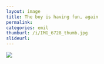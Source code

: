 ```yaml
---
layout: image
title: The boy is having fun, again
permalink: 
categories: emil
thumburl: /i/IMG_6728_thumb.jpg
slideurl: 
---
```


![]({{site.url}}/i/IMG_6728.jpg)


